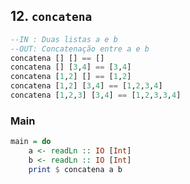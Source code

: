 ## 12. `concatena`
```hs
--IN : Duas listas a e b
--OUT: Concatenação entre a e b
concatena [] [] == []
concatena [] [3,4] == [3,4]
concatena [1,2] [] == [1,2]
concatena [1,2] [3,4] == [1,2,3,4]
concatena [1,2,3] [3,4] == [1,2,3,3,4]
```


<!--MAIN_BEGIN-->
### Main
```hs
main = do
    a <- readLn :: IO [Int]
    b <- readLn :: IO [Int]
    print $ concatena a b

```
<!--MAIN_END-->
